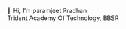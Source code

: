  👋 Hi, I’m paramjeet Pradhan \
 Trident Academy Of Technology, BBSR

<!---
paramjeetn/paramjeetn is a ✨ special ✨ repository because its `README.md` (this file) appears on your GitHub profile.
You can click the Preview link to take a look at your changes.
--->
